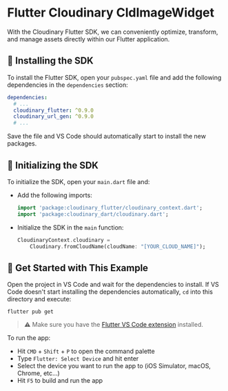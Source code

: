 # Flutter Cloudinary CldImageWidget

With the Cloudinary Flutter SDK, we can conveniently optimize, transform, and manage assets directly within our Flutter application.

## 🧰 Installing the SDK

To install the Flutter SDK, open your `pubspec.yaml` file and add the following dependencies in the `dependencies` section:

```yaml
dependencies:
  # ...
  cloudinary_flutter: ^0.9.0
  cloudinary_url_gen: ^0.9.0
  # ...
```

Save the file and VS Code should automatically start to install the new packages.

## 🧰 Initializing the SDK

To initialize the SDK, open your `main.dart` file and:

- Add the following imports:
  ```dart
  import 'package:cloudinary_flutter/cloudinary_context.dart';
  import 'package:cloudinary_dart/cloudinary.dart';
  ```
- Initialize the SDK in the `main` function:
  ```dart
  CloudinaryContext.cloudinary =
      Cloudinary.fromCloudName(cloudName: "[YOUR_CLOUD_NAME]");
  ```

## 🚀 Get Started with This Example

Open the project in VS Code and wait for the dependencies to install. If VS Code doesn't start installing the dependencies automatically, `cd` into this directory and execute:

```
flutter pub get
```

> ⚠️ Make sure you have the [Flutter VS Code extension](https://marketplace.visualstudio.com/items?itemName=Dart-Code.flutter) installed.

To run the app:

- Hit `CMD` + `Shift` + `P` to open the command palette
- Type `Flutter: Select Device` and hit enter
- Select the device you want to run the app to (iOS Simulator, macOS, Chrome, etc...)
- Hit `F5` to build and run the app
